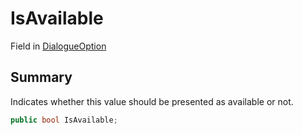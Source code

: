 # IsAvailable

Field in [DialogueOption](yarn.unity.dialogueoption.md)

## Summary

Indicates whether this value should be presented as available or not.

```csharp
public bool IsAvailable;
```
